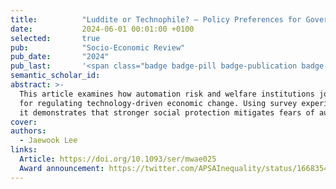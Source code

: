 ```yaml
---
title:          "Luddite or Technophile? – Policy Preferences for Governing Technology-driven Economic Change"
date:           2024-06-01 00:01:00 +0100
selected:       true
pub:            "Socio-Economic Review"
pub_date:       "2024"
pub_last:       '<span class="badge badge-pill badge-publication badge-success">Best Paper Award – APSA Class & Inequality Section (2023)</span>'
semantic_scholar_id:
abstract: >-
  This article examines how automation risk and welfare institutions jointly shape public preferences
  for regulating technology-driven economic change. Using survey experiments in the UK and Sweden,
  it demonstrates that stronger social protection mitigates fears of automation and sustains support for innovation.
cover:
authors:
  - Jaewook Lee
links:
  Article: https://doi.org/10.1093/ser/mwae025
  Award announcement: https://twitter.com/APSAInequality/status/1668354528440115225
---
```


